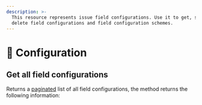 ```yaml
---
description: >-
  This resource represents issue field configurations. Use it to get, set, and
  delete field configurations and field configuration schemes.
---
```


# 👻 Configuration

## Get all field configurations

Returns a [paginated](https://developer.atlassian.com/cloud/jira/platform/rest/v3/intro/#pagination) list of all field configurations, the method returns the following information:



